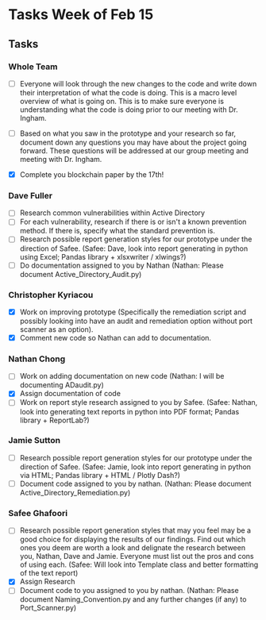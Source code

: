
# Tasks Week of Feb 15 #

## Tasks ##

### Whole Team ###


- [ ] Everyone will look through the new changes to the code and write down their interpretation of what the code is doing. This is a macro level overview of what is going on. This is to make sure everyone is understanding what the code is doing prior to our meeting with Dr. Ingham.
- [ ] Based on what you saw in the prototype and your research so far, document down any questions you may have about the project going forward. These questions will be addressed at our group meeting and meeting with Dr. Ingham.
- [X] Complete you blockchain paper by the 17th!


### Dave Fuller ###

- [ ] Research common vulnerabilities within Active Directory
- [ ] For each vulnerability, research if there is or isn't a known prevention method. If there is, specify what the standard prevention is.
- [ ] Research possible report generation styles for our prototype under the direction of Safee. (Safee: Dave, look into report generating in python using Excel; Pandas library + xlsxwriter / xlwings?)
- [ ] Do documentation assigned to you by Nathan (Nathan: Please document Active_Directory_Audit.py)

### Christopher Kyriacou ###

- [X] Work on improving prototype (Specifically the remediation script and possibly looking into have an audit and remediation option without port scanner as an option).
- [X] Comment new code so Nathan can add to documentation.

### Nathan Chong ###

- [ ] Work on adding documentation on new code (Nathan: I will be documenting ADaudit.py)
- [X] Assign documentation of code
- [ ] Work on report style research assigned to you by Safee. (Safee: Nathan, look into generating text reports in python into PDF format; Pandas library + ReportLab?)

### Jamie Sutton ### 

- [ ] Research possible report generation styles for our prototype under the direction of Safee. (Safee: Jamie, look into report generating in python via HTML; Pandas library + HTML / Plotly Dash?)
- [ ] Document code assigned to you by nathan. (Nathan: Please document Active_Directory_Remediation.py)

### Safee Ghafoori ###
 
- [ ] Research possible report generation styles that may you feel may be a good choice for displaying the results of our findings. Find out which ones you deem are worth a look and delignate the research between you, Nathan, Dave and Jamie. Everyone must list out the pros and cons of using each. (Safee: Will look into Template class and better formatting of the text report)
- [X] Assign Research
- [ ] Document code to you assigned to you by nathan. (Nathan: Please document Naming_Convention.py and any further changes (if any) to Port_Scanner.py)
